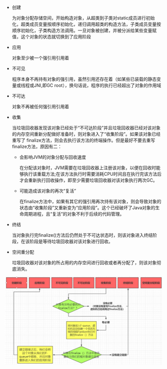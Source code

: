 - 创建

  为对象分配存储空间，开始构造对象，从超类到子类对static成员进行初始化，超类成员变量按顺序初始化，递归调用超类的构造方法，子类成员变量按顺序初始化，子类构造方法调用。一旦对象被创建，并被分派给某些变量赋值，这个对象的状态就切换到了应用阶段

- 应用

  对象至少被一个强引用引用着

- 不可见

  程序本身不再持有对象的强引用，虽然引用还存在着（如某些已装载的静态变量或线程或JNI,即GC root），换句话说，程序的执行已经超出了对象的作用域

- 不可达

  对象不再被任何强引用引用着

- 收集  

  当垃圾回收器发现该对象已经处于“不可达阶段”并且垃圾回收器已经对该对象的内存空间重新分配做好准备时，则对象进入了“收集阶段”。如果该对象已经重写了 finalize方法，则会去执行该方法的终端操作。但是最好不要去重写finalize方法，原因有二：

  - 会影响JVM的对象分配与回收速度

    在分配该对象时，JVM需要在垃圾回收器上注册该对象，以便在回收时能够执行该重载方法;在该方法执行时需要消耗CPU时间且在执行完该方法后才会重新执行回收操作，即至少需要垃圾回收器对该对象执行两次GC。

  - 可能造成该对象的再次“复活”

    在finalize方法中，如果有其它的强引用再次持有该对象，则会导致对象的状态由“收集阶段”又重新变为“应用阶段”。这个已经破坏了Java对象的生命周期进程，且“复活”的对象不利于后续的代码管理。

- 终结

  当对象执行完finalize()方法后仍然处于不可达状态时，则该对象进入终结阶段，在该阶段是等待垃圾回收器对该对象进行回收。

- 空间重分配

  垃圾回收器对该对象的所占用的内存空间进行回收或者再分配了，则该对象彻底消失。

![](/assets/jvm/lifecycle.png)
